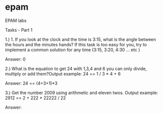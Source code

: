 # epam
EPAM labs

Tasks - Part 1

1.) 1. If you look at the clock and the time is 3:15, what is the angle between the hours and the minutes hands? 
If this task is too easy for you, try to implement a common solution for any time (3:15, 3:20, 4:30 ... etc )

Answer:
0

2.) What is the equation to get 24 with 1,3,4 and 6 you can only divide, multiply or add them?Output example: 24 == 1 / 3 * 4 + 6

Answer:
24 == (4+3+1)*3

3.) Get the number 2009 using arithmetic and eleven twos. Output example: 2912 == 2 + 222 * 22222 / 22

Answer:




